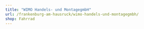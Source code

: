 ```yaml
---
title: "WIMO Handels- und MontagegmbH"
url: /frankenburg-am-hausruck/wimo-handels-und-montagegmbh/
shop: Fahrrad
---
```

